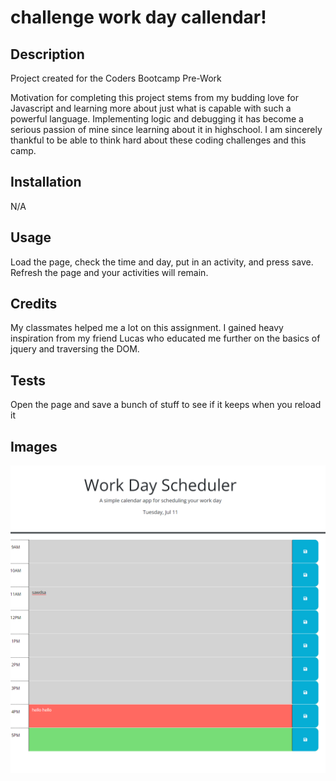 # challenge work day callendar!

## Description
Project created for the Coders Bootcamp Pre-Work

Motivation for completing this project stems from my budding love for Javascript and learning more about just what is capable with such a powerful language. Implementing logic and debugging it has become a serious passion of mine since learning about it in highschool. I am sincerely thankful to be able to think hard about these coding challenges and this camp.

## Installation

N/A

## Usage

Load the page, check the time and day, put in an activity, and press save. Refresh the page and your activities will remain.

## Credits

My classmates helped me a lot on this assignment. I gained heavy inspiration from my friend Lucas who educated me further on the basics of jquery and traversing the DOM.

## Tests

Open the page and save a bunch of stuff to see if it keeps when you reload it

## Images
![Alt text](image.png)